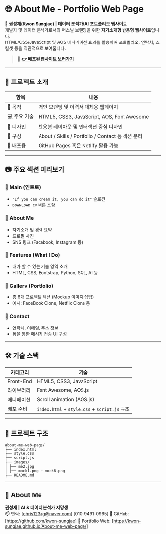 # 🌐 About Me - Portfolio Web Page

**👋 권성재(Kwon Sungjae) | 데이터 분석가/AI 포트폴리오 웹사이트**  
개발자 및 데이터 분석가로서의 퍼스널 브랜딩을 위한 **자기소개형 반응형 웹사이트**입니다.  
HTML/CSS/JavaScript 및 AOS 애니메이션 효과를 활용하여 포트폴리오, 연락처, 스킬셋 등을 직관적으로 보여줍니다.

> 📍 **[👉 배포된 웹사이트 보러가기](https://kwon-sungjae.github.io/About-me-web-page/)**

---

## 📌 프로젝트 소개

| 항목 | 내용 |
|------|------|
| 🎯 목적 | 개인 브랜딩 및 이력서 대체용 웹페이지 |
| 💻 주요 기술 | HTML5, CSS3, JavaScript, AOS, Font Awesome |
| 🎨 디자인 | 반응형 레이아웃 및 인터랙션 중심 디자인 |
| 📂 구성 | About / Skills / Portfolio / Contact 등 섹션 분리 |
| 🔗 배포용 | GitHub Pages 혹은 Netlify 활용 가능 |

---

## 📷 주요 섹션 미리보기

### 🔹 Main (인트로)

- `"If you can dream it, you can do it"` 슬로건
- `DOWNLOAD CV` 버튼 포함

### 🔹 About Me

- 자기소개 및 경력 요약
- 프로필 사진
- SNS 링크 (Facebook, Instagram 등)

### 🔹 Features (What I Do)

- 내가 할 수 있는 기술 영역 소개
- HTML, CSS, Bootstrap, Python, SQL, AI 등

### 🔹 Gallery (Portfolio)

- 총 6개 프로젝트 섹션 (Mockup 이미지 삽입)
- 예시: FaceBook Clone, Netflix Clone 등

### 🔹 Contact

- 연락처, 이메일, 주소 정보
- 폼을 통한 메시지 전송 UI 구성

---

## 🛠 기술 스택

| 카테고리 | 기술 |
|----------|------|
| Front-End | HTML5, CSS3, JavaScript |
| 라이브러리 | Font Awesome, AOS.js |
| 애니메이션 | Scroll animation (AOS.js) |
| 배포 준비 | `index.html` + `style.css` + `script.js` 구조 |

---

## 📁 프로젝트 구조
```
about-me-web-page/
├── index.html
├── style.css
├── script.js
├── images/
│ ├── me2.jpg
│ ├── mock1.png ~ mock6.png
├── README.md
```

---

## 👋 About Me
**권성재 | AI & 데이터 분석가 지망생**  
📫 연락: [chris123ag@naver.com] [010-9491-0965]
🔗 GitHub: [https://github.com/kwon-sungjae]
🔗 Portfolio Web: [https://kwon-sungjae.github.io/About-me-web-page/]



